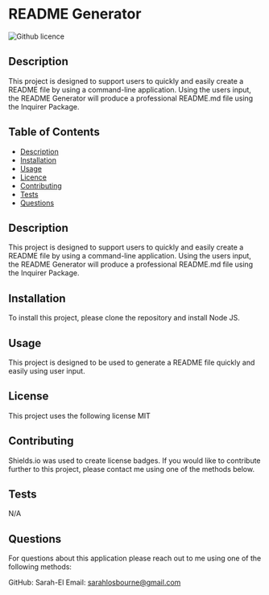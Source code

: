 # README Generator

  ![Github licence](http://img.shields.io/badge/license-MIT-blue.svg)

  ## Description
  This project is designed to support users to quickly and easily create a README file by using a command-line application. Using the users input, the README Generator will produce a professional README.md file using the Inquirer Package.

  ## Table of Contents
  * [Description](#description)
  * [Installation](#installation)
  * [Usage](#usage)
  * [Licence](#license)
  * [Contributing](#contributing)
  * [Tests](#testing)
  * [Questions](#questions)

  ## Description
  This project is designed to support users to quickly and easily create a README file by using a command-line application. Using the users input, the README Generator will produce a professional README.md file using the Inquirer Package.

  ## Installation
  To install this project, please clone the repository and install Node JS.

  ## Usage
  This project is designed to be used to generate a README file quickly and easily using user input.

  ## License
  This project uses the following license MIT

  ## Contributing
  Shields.io was used to create license badges. If you would like to contribute further to this project, please contact me using one of the methods below.

  ## Tests
  N/A

  ## Questions
  For questions about this application please reach out to me using one of the following methods:

  GitHub: Sarah-El
  Email: sarahlosbourne@gmail.com
